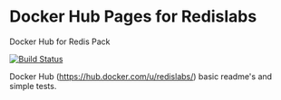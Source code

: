 # Docker Hub Pages for Redislabs
Docker Hub for Redis Pack

[![Build Status](https://travis-ci.org/cihanb/DockerHub.svg?branch=master)](https://travis-ci.org/cihanb/DockerHub)

Docker Hub (https://hub.docker.com/u/redislabs/) basic readme's and simple tests. 
